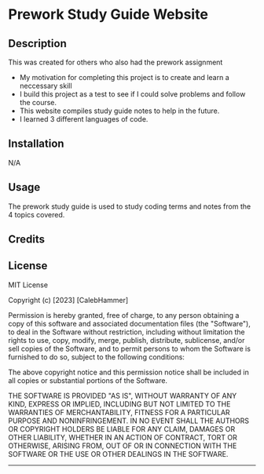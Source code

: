 # Prework Study Guide Website

## Description

This was created for others who also had the prework assignment

- My motivation for completing this project is to create and learn a neccessary skill
- I build this project as a test to see if I could solve problems and follow the course.
- This website compiles study guide notes to help in the future.
- I learned 3 different languages of code. 

## Installation

N/A

## Usage

The prework study guide is used to study coding terms and notes from the 4 topics covered.

## Credits


## License

MIT License

Copyright (c) [2023] [CalebHammer]

Permission is hereby granted, free of charge, to any person obtaining a copy
of this software and associated documentation files (the "Software"), to deal
in the Software without restriction, including without limitation the rights
to use, copy, modify, merge, publish, distribute, sublicense, and/or sell
copies of the Software, and to permit persons to whom the Software is
furnished to do so, subject to the following conditions:

The above copyright notice and this permission notice shall be included in all
copies or substantial portions of the Software.

THE SOFTWARE IS PROVIDED "AS IS", WITHOUT WARRANTY OF ANY KIND, EXPRESS OR
IMPLIED, INCLUDING BUT NOT LIMITED TO THE WARRANTIES OF MERCHANTABILITY,
FITNESS FOR A PARTICULAR PURPOSE AND NONINFRINGEMENT. IN NO EVENT SHALL THE
AUTHORS OR COPYRIGHT HOLDERS BE LIABLE FOR ANY CLAIM, DAMAGES OR OTHER
LIABILITY, WHETHER IN AN ACTION OF CONTRACT, TORT OR OTHERWISE, ARISING FROM,
OUT OF OR IN CONNECTION WITH THE SOFTWARE OR THE USE OR OTHER DEALINGS IN THE
SOFTWARE.

---
